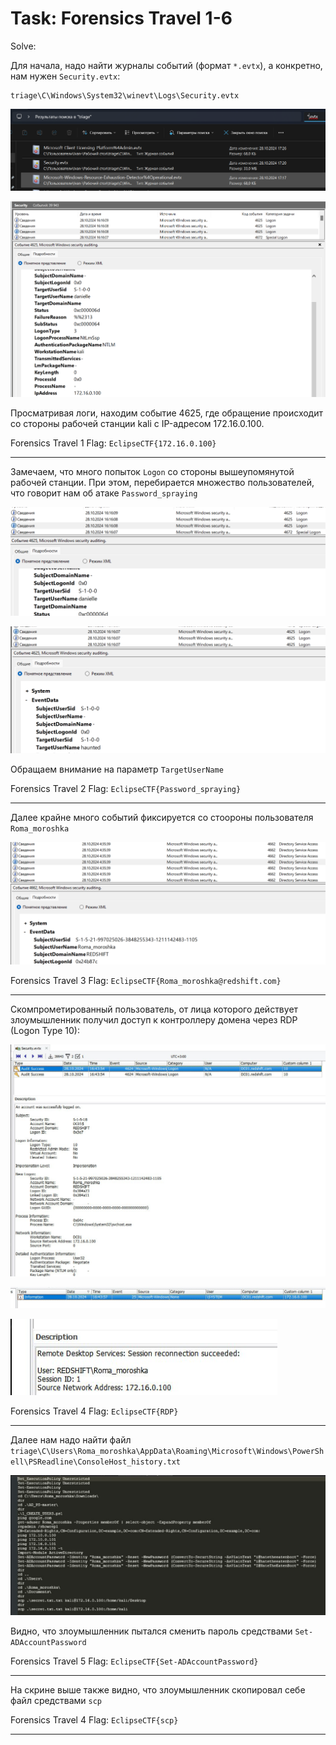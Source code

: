 # Task: Forensics Travel 1-6

Solve:

Для начала, надо найти журналы событий (формат `*.evtx`), а конкретно, нам нужен `Security.evtx`:

```
triage\C\Windows\System32\winevt\Logs\Security.evtx
```

![](assets/1.png)

![](assets/2.png)

Просматривая логи, находим событие 4625, где обращение происходит со стороны рабочей станции kali с IP-адресом 172.16.0.100.

Forensics Travel 1 Flag: `EclipseCTF{172.16.0.100}`

---

Замечаем, что много попыток `Logon` со стороны вышеупомянутой рабочей станции. При этом, перебирается множество пользователей, что говорит нам об атаке `Password_spraying`

![](assets/3.png)

![](assets/4.png)

Обращаем внимание на параметр `TargetUserName`

Forensics Travel 2 Flag: `EclipseCTF{Password_spraying}`

---

Далее крайне много событий фиксируется со стоороны пользователя `Roma_moroshka`

![](assets/5.png)

Forensics Travel 3 Flag: `EclipseCTF{Roma_moroshka@redshift.com}`

---

Скомпрометированный пользователь, от лица которого действует злоумышленник получил доступ к контроллеру домена через RDP (Logon Type 10):

![](assets/6.png)

![](assets/7.png)

![](assets/8.png)


Forensics Travel 4 Flag: `EclipseCTF{RDP}`

---

Далее нам надо найти файл `triage\C\Users\Roma_moroshka\AppData\Roaming\Microsoft\Windows\PowerShell\PSReadline\ConsoleHost_history.txt`

![](assets/9.png)

Видно, что злоумышленник пытался сменить пароль средствами `Set-ADAccountPassword`


Forensics Travel 5 Flag: `EclipseCTF{Set-ADAccountPassword}`

---

На скрине выше также видно, что злоумышленник скопировал себе файл средствами `scp`


Forensics Travel 4 Flag: `EclipseCTF{scp}`

---